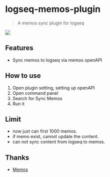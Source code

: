 # logseq-memos-plugin

> A memos sync plugin for logseq

<a href="https://www.buymeacoffee.com/eindex"><img src="https://img.buymeacoffee.com/button-api/?text=Buy me a coffee&emoji=&slug=eindex&button_colour=40DCA5&font_colour=ffffff&font_family=Cookie&outline_colour=000000&coffee_colour=FFDD00" /></a>

## Features

- Sync memos to logseq via memos openAPI

## How to use

1. Open plugin setting, setting up openAPI
2. Open command panel
3. Search for Sync Memos
4. Run it

## Limit

- now just can first 1000 memos.
- if memo exist, cannot update the content.
- can not sync content from logseq to memos.

## Thanks

- [Memos](https://github.com/usememos/memos)
